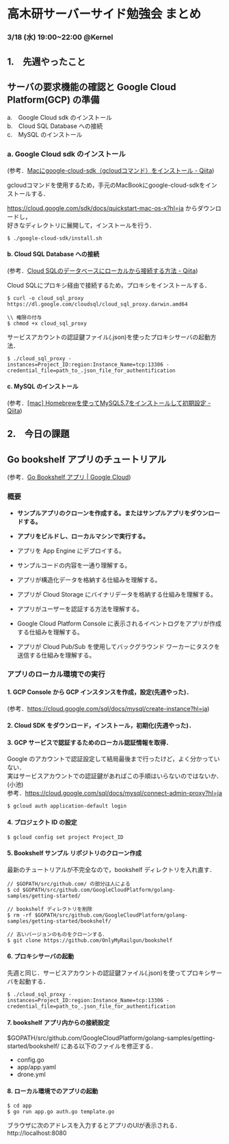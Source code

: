 # 高木研サーバーサイド勉強会 まとめ
### 3/18 (水) 19:00~22:00 @Kernel
## 1.　先週やったこと
## サーバの要求機能の確認と Google Cloud Platform(GCP) の準備

a.　Google Cloud sdk のインストール  
b.　Cloud SQL Database への接続  
c.　MySQL のインストール  

### a. Google Cloud sdk のインストール
(参考．[Macにgoogle-cloud-sdk（gcloudコマンド）をインストール - Qiita](https://qiita.com/aki-takano/items/963af2575b53091d0bf6))  

gcloudコマンドを使用するため，手元のMacBookにgoogle-cloud-sdkをインストールする．  

https://cloud.google.com/sdk/docs/quickstart-mac-os-x?hl=ja からダウンロードし，  
好きなディレクトリに展開して，インストールを行う．
```
$ ./google-cloud-sdk/install.sh
```

#### b. Cloud SQL Database への接続
(参考．[Cloud SQLのデータベースにローカルから接続する方法 - Qiita](https://qiita.com/ryu-yama/items/f635a7608469bf019de7))  

Cloud SQLにプロキシ経由で接続するため，プロキシをインストールする．

```
$ curl -o cloud_sql_proxy https://dl.google.com/cloudsql/cloud_sql_proxy.darwin.amd64

\\ 権限の付与
$ chmod +x cloud_sql_proxy
```

サービスアカウントの認証鍵ファイル(.json)を使ったプロキシサーバの起動方法．
```
$ ./cloud_sql_proxy -instances=Project_ID:region:Instance_Name=tcp:13306 -credential_file=path_to_.json_file_for_authentification
```

#### c. MySQL のインストール
(参考．[[mac] Homebrewを使ってMySQL5.7をインストールして初期設定 - Qiita](https://qiita.com/knoth071211/items/241bd94af722593e685e))

## 2.　今日の課題
## Go bookshelf アプリのチュートリアル
(参考．[Go Bookshelf アプリ  |  Google Cloud](https://cloud.google.com/go/getting-started/tutorial-app?hl=ja))

### 概要
* **サンプルアプリのクローンを作成する。またはサンプルアプリをダウンロードする。**
* **アプリをビルドし、ローカルマシンで実行する。**
  
* アプリを App Engine にデプロイする。
* サンプルコードの内容を一通り理解する。
* アプリが構造化データを格納する仕組みを理解する。
* アプリが Cloud Storage にバイナリデータを格納する仕組みを理解する。
* アプリがユーザーを認証する方法を理解する。
* Google Cloud Platform Console に表示されるイベントログをアプリが作成する仕組みを理解する。
* アプリが Cloud Pub/Sub を使用してバックグラウンド ワーカーにタスクを送信する仕組みを理解する。  

### アプリのローカル環境での実行
#### 1. GCP Console から GCP インスタンスを作成，設定(先週やった)．  
(参考．https://cloud.google.com/sql/docs/mysql/create-instance?hl=ja)

#### 2. Cloud SDK をダウンロード，インストール，初期化(先週やった)．  

#### 3. GCP サービスで認証するためのローカル認証情報を取得．  
Google のアカウントで認証設定して結局最後まで行ったけど，よく分かっていない．  
実はサービスアカウントでの認証鍵があればこの手順はいらないのではないか．(小池)  
参考．https://cloud.google.com/sql/docs/mysql/connect-admin-proxy?hl=ja
```
$ gcloud auth application-default login
```

#### 4. プロジェクト ID の設定  
```
$ gcloud config set project Project_ID
```

#### 5. Bookshelf サンプル リポジトリのクローン作成  
最新のチュートリアルが不完全なので，bookshelf ディレクトリを入れ直す．
```
// $GOPATH/src/github.com/ の部分は人による
$ cd $GOPATH/src/github.com/GoogleCloudPlatform/golang-samples/getting-started/

// bookshelf ディレクトリを削除
$ rm -rf $GOPATH/src/github.com/GoogleCloudPlatform/golang-samples/getting-started/bookshelf/

// 古いバージョンのものをクローンする．
$ git clone https://github.com/OnlyMyRailgun/bookshelf
```

#### 6. プロキシサーバの起動  
先週と同じ．サービスアカウントの認証鍵ファイル(.json)を使ってプロキシサーバを起動する．
```
$ ./cloud_sql_proxy -instances=Project_ID:region:Instance_Name=tcp:13306 -credential_file=path_to_.json_file_for_authentification
```

#### 7. bookshelf アプリ内からの接続設定  
$GOPATH/src/github.com/GoogleCloudPlatform/golang-samples/getting-started/bookshelf/ にある以下のファイルを修正する．
- config.go
- app/app.yaml
- drone.yml

#### 8. ローカル環境でのアプリの起動  
```
$ cd app
$ go run app.go auth.go template.go
```
ブラウザに次のアドレスを入力するとアプリのUIが表示される．  
http://localhost:8080

